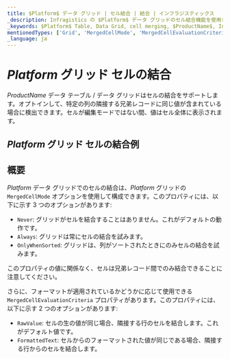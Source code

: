 ```yaml
---
title: $Platform$ データ グリッド | セル結合 | 結合 | インフラジスティックス
_description: Infragistics の $Platform$ データ グリッドのセル結合機能を使用して、重複する値を持つセルを結合します。
_keywords: $Platform$ Table, Data Grid, cell merging, $ProductName$, Infragistics, $Platform$ テーブル, データ グリッド, セル結合, インフラジスティックス
mentionedTypes: ['Grid', 'MergedCellMode', 'MergedCellEvaluationCriteria']
_language: ja
---
```


# $Platform$ グリッド セルの結合

$ProductName$ データ テーブル / データ グリッドはセルの結合をサポートします。オプトインして、特定の列の隣接する兄弟レコードに同じ値が含まれている場合に検出できます。セルが編集モードではない間、値はセル全体に表示されます。

## $Platform$ グリッド セルの結合例


<code-view style="height: 600px"
           data-demos-base-url="{environment:dvDemosBaseUrl}"
           iframe-src="{environment:dvDemosBaseUrl}/grids/data-grid-cell-merging"
           alt="$Platform$ グリッド セルの結合例"
           github-src="grids/data-grid/cell-merging">
</code-view>

<div class="divider--half"></div>

## 概要

$Platform$ データ グリッドでのセルの結合は、$Platform$ グリッドの  `MergedCellMode` オプションを使用して構成できます。このプロパティには、以下に示す 3 つのオプションがあります:

- `Never`: グリッドがセルを結合することはありません。これがデフォルトの動作です。
- `Always`: グリッドは常にセルの結合を試みます。
- `OnlyWhenSorted`: グリッドは、列がソートされたときにのみセルの結合を試みます。

このプロパティの値に関係なく、セルは兄弟レコード間でのみ結合できることに注意してください。

さらに、フォーマットが適用されているかどうかに応じて使用できる  `MergedCellEvaluationCriteria` プロパティがあります。このプロパティには、以下に示す 2 つのオプションがあります:

- `RawValue`: セルの生の値が同じ場合、隣接する行のセルを結合します。これがデフォルト値です。
- `FormattedText`: セルからのフォーマットされた値が同じである場合、隣接する行からのセルを結合します。

<div class="divider--half"></div>